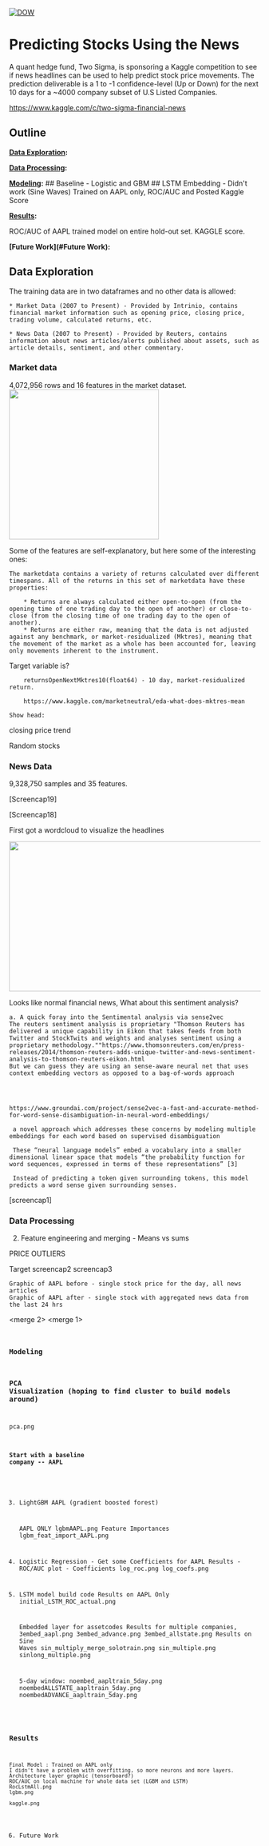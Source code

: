 [![DOW](https://github.com/joeshull/twosigma_kaggle/tree/master/graphics/dow.jpg)](#)

# Predicting Stocks Using the News
A quant hedge fund, Two Sigma, is sponsoring a Kaggle competition to see if news headlines can be used to help predict stock price movements. The prediction deliverable is a 1 to -1 confidence-level (Up or Down) for the next 10 days for a ~4000 company subset of U.S Listed Companies.

https://www.kaggle.com/c/two-sigma-financial-news


## Outline

**[Data Exploration](#data-exploration):** 

**[Data Processing](#data-processing):** 

**[Modeling](#image-eda):** 
	## Baseline - Logistic and GBM
	## LSTM
		Embedding - Didn't work (Sine Waves)
		Trained on AAPL only, ROC/AUC and Posted Kaggle Score

**[Results](#results):**

ROC/AUC of AAPL trained model on entire hold-out set. KAGGLE score.

**[Future Work](#Future Work):** 


## Data Exploration

The training data are in two dataframes and no other data is allowed:

	* Market Data (2007 to Present) - Provided by Intrinio, contains financial market information such as opening price, closing price, trading volume, calculated returns, etc.

	* News Data (2007 to Present) - Provided by Reuters, contains information about news articles/alerts published about assets, such as article details, sentiment, and other commentary.


###	Market data
4,072,956 rows and 16 features in the market dataset.
<img src="screencap20" height="300px"></img>

Some of the features are self-explanatory, but here some of the interesting ones:

	The marketdata contains a variety of returns calculated over different timespans. All of the returns in this set of marketdata have these properties:

		* Returns are always calculated either open-to-open (from the opening time of one trading day to the open of another) or close-to-close (from the closing time of one trading day to the open of another).
		* Returns are either raw, meaning that the data is not adjusted against any benchmark, or market-residualized (Mktres), meaning that the movement of the market as a whole has been accounted for, leaving only movements inherent to the instrument.



Target variable is?

		returnsOpenNextMktres10(float64) - 10 day, market-residualized return.

		https://www.kaggle.com/marketneutral/eda-what-does-mktres-mean

	Show head:



closing price trend
<screencap17>

Random stocks
<screencap15>



### News Data
9,328,750 samples and 35 features.

[Screencap19]

[Screencap18]


First got a wordcloud to visualize the headlines

<img src="wordcloud.png" width="600px" height="300px"></img>

Looks like normal financial news, What about this sentiment analysis?


	a. A quick foray into the Sentimental analysis via sense2vec
	The reuters sentiment analysis is proprietary "Thomson Reuters has delivered a unique capability in Eikon that takes feeds from both Twitter and StockTwits and weights and analyses sentiment using a proprietary methodology.""https://www.thomsonreuters.com/en/press-releases/2014/thomson-reuters-adds-unique-twitter-and-news-sentiment-analysis-to-thomson-reuters-eikon.html
	But we can guess they are using an sense-aware neural net that uses context embedding vectors as opposed to a bag-of-words approach




	https://www.groundai.com/project/sense2vec-a-fast-and-accurate-method-for-word-sense-disambiguation-in-neural-word-embeddings/

	 a novel approach which addresses these concerns by modeling multiple embeddings for each word based on supervised disambiguation

	 These “neural language models” embed a vocabulary into a smaller dimensional linear space that models “the probability function for word sequences, expressed in terms of these representations” [3]

	 Instead of predicting a token given surrounding tokens, this model predicts a word sense given surrounding senses.

[screencap1]

### Data Processing
2. Feature engineering and merging - Means vs sums

PRICE OUTLIERS
<screencap14>
<screencap13>
<screencap12>
<screencap11>
<screencap10>
<screencap9>
<screencap7>

Target 
screencap2
screencap3

	Graphic of AAPL before - single stock price for the day, all news articles
	Graphic of AAPL after - single stock with aggregated news data from the last 24 hrs
<merge 2>
<merge 1>
<code for merging on trading day>



### Modeling

### PCA Visualization (hoping to find cluster to build models around)
pca.png



#### Start with a baseline company -- AAPL
3. LightGBM AAPL (gradient boosted forest)
	
	
	AAPL ONLY
	lgbmAAPL.png
	Feature Importances
	lgbm_feat_import_AAPL.png



4. Logistic Regression - Get some Coefficients for AAPL
	Results - ROC/AUC plot - Coefficients
	log_roc.png
	log_coefs.png

5. LSTM 
	model build code
	Results on AAPL Only
	initial_LSTM_ROC_actual.png

	Embedded layer for assetcodes
	Results for multiple companies,
		3embed_aapl.png
		3embed_advance.png
		3embed_allstate.png
	Results on Sine Waves
		sin_multiply_merge_solotrain.png
		sin_multiple.png
		sinlong_multiple.png


	5-day window:
	noembed_aapltrain_5day.png
	noembedALLSTATE_aapltrain_5day.png
	noembedADVANCE_aapltrain_5day.png



### Results
	Final Model : Trained on AAPL only 
	I didn't have a problem with overfitting, so more neurons and more layers.
	Architecture layer graphic (tensorboard?)
	ROC/AUC on local machine for whole data set (LGBM and LSTM)
	RocLstmAll.png
	lgbm.png

	kaggle.png
	

6. Future Work

	






